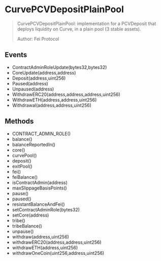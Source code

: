 # CurvePCVDepositPlainPool

> CurvePCVDepositPlainPool: implementation for a PCVDeposit that deploys liquidity on Curve, in a plain pool (3 stable assets).
> 
> Author: Fei Protocol

## Events


 - ContractAdminRoleUpdate(bytes32,bytes32)
 - CoreUpdate(address,address)
 - Deposit(address,uint256)
 - Paused(address)
 - Unpaused(address)
 - WithdrawERC20(address,address,address,uint256)
 - WithdrawETH(address,address,uint256)
 - Withdrawal(address,address,uint256)

## Methods


 - CONTRACT_ADMIN_ROLE()
 - balance()
 - balanceReportedIn()
 - core()
 - curvePool()
 - deposit()
 - exitPool()
 - fei()
 - feiBalance()
 - isContractAdmin(address)
 - maxSlippageBasisPoints()
 - pause()
 - paused()
 - resistantBalanceAndFei()
 - setContractAdminRole(bytes32)
 - setCore(address)
 - tribe()
 - tribeBalance()
 - unpause()
 - withdraw(address,uint256)
 - withdrawERC20(address,address,uint256)
 - withdrawETH(address,uint256)
 - withdrawOneCoin(uint256,address,uint256)
